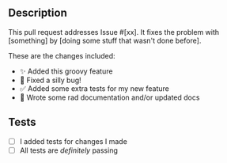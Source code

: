 <!-- Please use this helpful template for filing Pull Requests. -->
<!-- If you haven't read the contribution guide, please do before submitting a PR; it will likely save a lot of time during the review process. -->

## Description
<!-- Explanation about your PR, summarize what changes you've made. -->
<!-- If an issue exists for your issue, PLEASE reference it here! -->

This pull request addresses Issue #[xx]. It fixes the problem with [something] by [doing some stuff that wasn't done before].

These are the changes included:

- :sparkles: Added this groovy feature
- :bug: Fixed a silly bug!
- :white_check_mark: Added some extra tests for my new feature
- :memo: Wrote some rad documentation and/or updated docs

## Tests
<!-- Don't lie about this, Travis CI will call you out pretty fast if you do -->
- [ ] I added tests for changes I made
- [ ] All tests are _definitely_ passing
